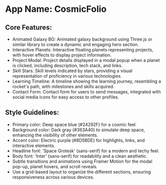 # **App Name**: CosmicFolio

## Core Features:

- Animated Galaxy BG: Animated galaxy background using Three.js or similar library to create a dynamic and engaging hero section.
- Interactive Planets: Interactive floating planets representing projects, with hover effects to display project information.
- Project Modal: Project details displayed in a modal popup when a planet is clicked, including description, tech stack, and links.
- Skill Stars: Skill levels indicated by stars, providing a visual representation of proficiency in various technologies.
- Learning Timeline: A timeline showing the learning journey, resembling a rocket's path, with milestones and skills acquired.
- Contact Form: Contact form for users to send messages, integrated with social media icons for easy access to other profiles.

## Style Guidelines:

- Primary color: Deep space blue (#24292F) for a cosmic feel.
- Background color: Dark gray (#363A40) to simulate deep space, enhancing the visibility of other elements.
- Accent color: Electric purple (#8D5BDE) for highlights, links, and interactive elements.
- Headline font: 'Space Grotesk' (sans-serif) for a modern and techy feel.
- Body font: 'Inter' (sans-serif) for readability and a clean aesthetic.
- Subtle transitions and animations using Framer Motion for the modal pop-up, planet hovers, and scroll reveals.
- Use a grid-based layout to organize the different sections, ensuring responsiveness across various devices.